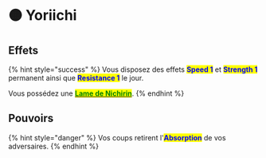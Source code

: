 # 🟠 Yoriichi

## Effets

{% hint style="success" %}
Vous disposez des effets <mark style="color:blue;">**Speed 1**</mark> et <mark style="color:blue;">**Strength 1**</mark> permanent ainsi que <mark style="color:blue;">**Resistance 1**</mark> le jour.

Vous possédez une [<mark style="color:green;">**Lame de Nichirin**</mark>](./#lame-de-nichirin).
{% endhint %}

## Pouvoirs

{% hint style="danger" %}
Vos coups retirent l'<mark style="color:blue;">**Absorption**</mark> de vos adversaires.
{% endhint %}
